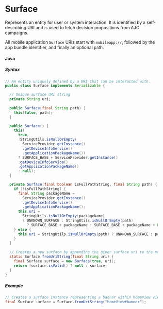 # Surface

Represents an entity for user or system interaction. It is identified by a self-describing URI and is used to fetch decision propositions from AJO campaigns. 

All mobile application `Surface` URIs start with `mobileapp://`, followed by the app bundle identifier, and finally an optional path. 

#### Java

##### Syntax

```java
// An entity uniquely defined by a URI that can be interacted with.
public class Surface implements Serializable {

  // Unique surface URI string
  private String uri;
  
  public Surface(final String path) {
    this(false, path);
  }

  public Surface() {
    this(
      true,
      !StringUtils.isNullOrEmpty(
        ServiceProvider.getInstance()
        .getDeviceInfoService()
        .getApplicationPackageName())
      ? SURFACE_BASE + ServiceProvider.getInstance()
      .getDeviceInfoService()
      .getApplicationPackageName()
      : null);
  }

  private Surface(final boolean isFullPathString, final String path) {
    if (!isFullPathString) {
      final String packageName =
        ServiceProvider.getInstance()
        .getDeviceInfoService()
        .getApplicationPackageName();
      this.uri =
        StringUtils.isNullOrEmpty(packageName)
        ? UNKNOWN_SURFACE : StringUtils.isNullOrEmpty(path)
          ? SURFACE_BASE + packageName : SURFACE_BASE + packageName + File.separator + path;
    } else {
      this.uri = StringUtils.isNullOrEmpty(path) ? UNKNOWN_SURFACE : path;
    }
  }
  
  // Creates a new surface by appending the given surface uri to the mobile app surface prefix.
  static Surface fromUriString(final String uri) {
    final Surface surface = new Surface(true, uri);
    return !surface.isValid() ? null : surface;
  }
}
```

##### Example

```java
// Creates a surface instance representing a banner within homeView view in my mobile application.
final Surface surface = Surface.fromUriString("homeView#banner");
```